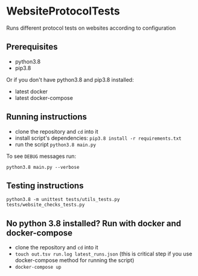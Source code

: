 # WebsiteProtocolTests

Runs different protocol tests on websites according to configuration

## Prerequisites 

- python3.8
- pip3.8

Or if you don't have python3.8 and pip3.8 installed:

- latest docker
- latest docker-compose

## Running instructions 

- clone the repository and `cd` into it
- install script's dependencies: `pip3.8 install -r requirements.txt`
- run the script `python3.8 main.py`

To see `DEBUG` messages run:

`python3.8 main.py --verbose`

## Testing instructions

`python3.8 -m unittest tests/utils_tests.py  tests/website_checks_tests.py`

## No python 3.8 installed? Run with docker and docker-compose

- clone the repository and `cd` into it
- `touch out.tsv run.log latest_runs.json` (this is critical step if you use docker-compose method for running the script)
- `docker-compose up`
